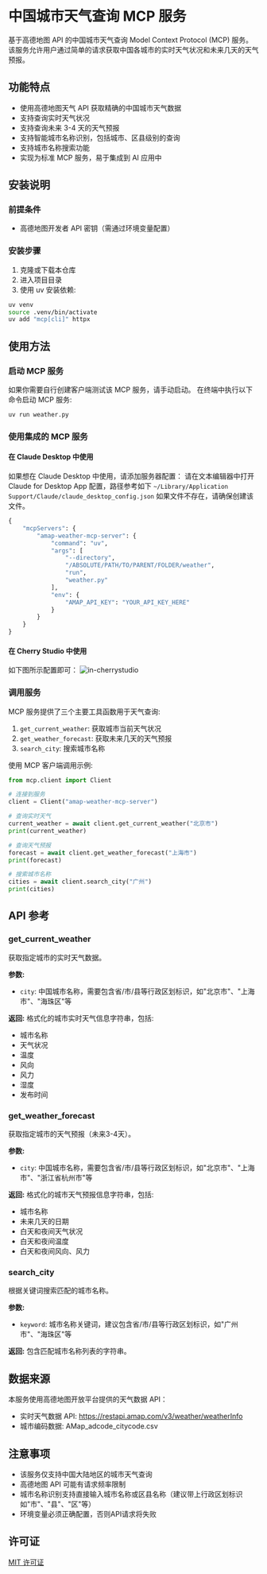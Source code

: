 # 中国城市天气查询 MCP 服务

基于高德地图 API 的中国城市天气查询 Model Context Protocol (MCP) 服务。该服务允许用户通过简单的请求获取中国各城市的实时天气状况和未来几天的天气预报。

## 功能特点

- 使用高德地图天气 API 获取精确的中国城市天气数据
- 支持查询实时天气状况
- 支持查询未来 3-4 天的天气预报
- 支持智能城市名称识别，包括城市、区县级别的查询
- 支持城市名称搜索功能
- 实现为标准 MCP 服务，易于集成到 AI 应用中

## 安装说明

### 前提条件

- 高德地图开发者 API 密钥（需通过环境变量配置）

### 安装步骤

1. 克隆或下载本仓库
2. 进入项目目录
3. 使用 uv 安装依赖:

```bash
uv venv
source .venv/bin/activate
uv add "mcp[cli]" httpx
```

## 使用方法

### 启动 MCP 服务

如果你需要自行创建客户端测试该 MCP 服务，请手动启动。
在终端中执行以下命令启动 MCP 服务:

```bash
uv run weather.py
```

### 使用集成的 MCP 服务

#### 在 Claude Desktop 中使用

如果想在 Claude Desktop 中使用，请添加服务器配置：
请在文本编辑器中打开 Claude for Desktop App 配置，路径参考如下 `~/Library/Application Support/Claude/claude_desktop_config.json`
如果文件不存在，请确保创建该文件。

```python
{
    "mcpServers": {
        "amap-weather-mcp-server": {
            "command": "uv",
            "args": [
                "--directory",
                "/ABSOLUTE/PATH/TO/PARENT/FOLDER/weather",
                "run",
                "weather.py"
            ],
            "env": {
                "AMAP_API_KEY": "YOUR_API_KEY_HERE"
            }
        }
    }
}
```

#### 在 Cherry Studio 中使用

如下图所示配置即可：
![in-cherrystudio](https://r2.nyaashino.com/docs/imgs/amap-weather-mcp-server/use-in-cherrystudio.png)

### 调用服务

MCP 服务提供了三个主要工具函数用于天气查询:

1. `get_current_weather`: 获取城市当前天气状况
2. `get_weather_forecast`: 获取未来几天的天气预报
3. `search_city`: 搜索城市名称

使用 MCP 客户端调用示例:

```python
from mcp.client import Client

# 连接到服务
client = Client("amap-weather-mcp-server")

# 查询实时天气
current_weather = await client.get_current_weather("北京市")
print(current_weather)

# 查询天气预报
forecast = await client.get_weather_forecast("上海市")
print(forecast)

# 搜索城市名称
cities = await client.search_city("广州")
print(cities)
```

## API 参考

### get_current_weather

获取指定城市的实时天气数据。

**参数:**

- `city`: 中国城市名称，需要包含省/市/县等行政区划标识，如"北京市"、"上海市"、"海珠区"等

**返回:**
格式化的城市实时天气信息字符串，包括:

- 城市名称
- 天气状况
- 温度
- 风向
- 风力
- 湿度
- 发布时间

### get_weather_forecast

获取指定城市的天气预报（未来3-4天）。

**参数:**

- `city`: 中国城市名称，需要包含省/市/县等行政区划标识，如"北京市"、"上海市"、"浙江省杭州市"等

**返回:**
格式化的城市天气预报信息字符串，包括:

- 城市名称
- 未来几天的日期
- 白天和夜间天气状况
- 白天和夜间温度
- 白天和夜间风向、风力

### search_city

根据关键词搜索匹配的城市名称。

**参数:**

- `keyword`: 城市名称关键词，建议包含省/市/县等行政区划标识，如"广州市"、"海珠区"等

**返回:**
包含匹配城市名称列表的字符串。

## 数据来源

本服务使用高德地图开放平台提供的天气数据 API：

- 实时天气数据 API: <https://restapi.amap.com/v3/weather/weatherInfo>
- 城市编码数据: AMap_adcode_citycode.csv

## 注意事项

- 该服务仅支持中国大陆地区的城市天气查询
- 高德地图 API 可能有请求频率限制
- 城市名称识别支持直接输入城市名称或区县名称（建议带上行政区划标识如"市"、"县"、"区"等）
- 环境变量必须正确配置，否则API请求将失败

## 许可证

[MIT 许可证](LICENSE)
